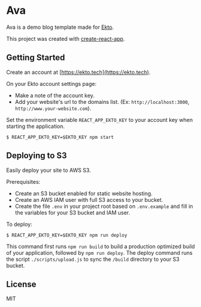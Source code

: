 # Ava

Ava is a demo blog template made for [Ekto](https://github.com/bnhansn/ekto).

This project was created with [create-react-app](https://github.com/facebookincubator/create-react-app).

## Getting Started

Create an account at [https://ekto.tech](https://ekto.tech).

On your Ekto account settings page:

* Make a note of the account key.
* Add your website's url to the domains list. (Ex: `http://localhost:3000`, `http://www.your-website.com`).

Set the environment variable `REACT_APP_EKTO_KEY` to your account key when starting the application.

```
$ REACT_APP_EKTO_KEY=$EKTO_KEY npm start
```

## Deploying to S3

Easily deploy your site to AWS S3.

Prerequisites:
* Create an S3 bucket enabled for static website hosting.
* Create an AWS IAM user with full S3 access to your bucket.
* Create the file `.env` in your project root based on `.env.example` and fill in the variables for your S3 bucket and IAM user.

To deploy:

```
$ REACT_APP_EKTO_KEY=$EKTO_KEY npm run deploy
```

This command first runs `npm run build` to build a production optimized build of your application, followed by `npm run deploy`. The deploy command runs the script `./scripts/upload.js` to sync the `/build` directory to your S3 bucket.

## License

MIT

